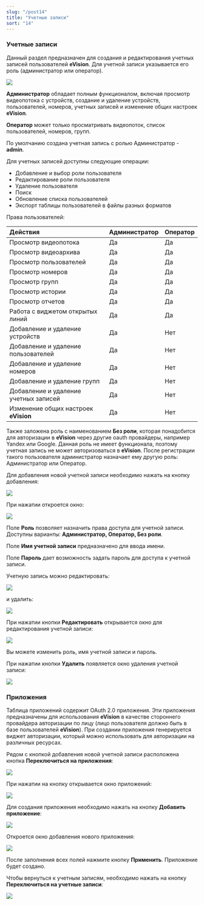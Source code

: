 ```yaml
---
slug: "/post14"
title: "Учетные записи"
sort: "14"
---
```


### Учетные записи

Данный раздел предназначен для создания и редактирования учетных записей пользователей **eVision**. Для учетной записи указывается его роль (администратор или оператор).

![](images/Учетные.png)

**Администратор** обладает полным функционалом, включая просмотр видеопотока с устройств, создание и удаление устройств, пользователей, номеров, учетных записей и изменение общих настроек **eVision**.

**Оператор** может только просматривать видеопоток, список пользователей, номеров, групп. 

По умолчанию создана учетная запись с ролью Администратор - **admin**. 

Для учетных записей доступны следующие операции:

- Добавление и выбор роли пользователя
- Редактирование роли пользователя
- Удаление пользователя 
- Поиск
- Обновление списка пользователей
- Экспорт таблицы пользователей в файлы разных форматов

Права пользователей:

|Действия|Администратор|Оператор|
| :- | :- | :- |
|Просмотр видеопотока|Да|Да|
|Просмотр видеоархива|Да|Да |
|Просмотр пользователей|Да|Да|
|Просмотр номеров|Да|Да|
|Просмотр групп|Да|Да|
|Просмотр истории|Да|Да|
|Просмотр отчетов|Да|Да|
|Работа с виджетом открытых линий|Да|Да|
|Добавление и удаление устройств|Да|Нет|
|Добавление и удаление пользователей |Да|Нет|
|Добавление и удаление номеров|Да|Нет|
|Добавление и удаление групп|Да|Нет|
|Добавление и удаление учетных записей|Да|Нет|
|Изменение общих настроек **eVision**|Да|Нет|

Также заложена роль с наименованием **Без роли**, которая понадобится для авторизации в **eVision** через другие oauth провайдеры, например Yandex или Google. Данная роль не имеет функционала, поэтому учетная запись не может авторизоваться в **eVision**. После регистрации такого пользователя администратор назначает ему другую роль: Администратор или Оператор.

Для добавления новой учетной записи необходимо нажать на кнопку добавления:

![](images/Добавить.png) 

При нажатии откроется окно:

![](images/Добавление.png)

Поле **Роль** позволяет назначить права доступа для учетной записи. Доступны варианты: **Администратор, Оператор, Без роли**.

Поле **Имя учетной записи** предназначено для ввода имени.

Поле **Пароль** дает возможность задать пароль для доступа к учетной записи.

Учетную запись можно редактировать: 

![](images/Редактировать.png) 

и удалить: 

![](images/Удалить.png)

При нажатии кнопки **Редактировать** открывается окно для редактирования учетной записи:

![](images/Редактирование.png)

Вы можете изменить роль, имя учетной записи и пароль.

При нажатии кнопки **Удалить** появляется окно удаления учетной записи:

![](images/Удаление.png)

### Приложения

Таблица приложений содержит OAuth 2.0 приложения. Эти приложения предназначены для использования **eVision** в качестве стороннего провайдера авторизации по лицу (лицо пользователя должно быть в базе пользователей **eVision**). При создании приложения генерируется виджет авторизации, который можно использовать для авторизации на различных ресурсах.

Рядом с кнопкой добавления новой учетной записи расположена кнопка **Переключиться на приложения**:

![](images/Приложения.png)

При нажатии на кнопку открывается окно приложений:

![](images/Приложение.png)

Для создания приложения необходимо нажать на кнопку **Добавить приложение**: 

![](images/Добавить2.png) 

Откроется окно добавления нового приложения:

![](images/Добавить_приложение.png)

После заполнения всех полей нажмите кнопку **Применить**. Приложение будет создано. 

Чтобы вернуться к учетным записям, необходимо нажать на кнопку **Переключиться на учетные записи**:

![](images/Уч_зап.png)